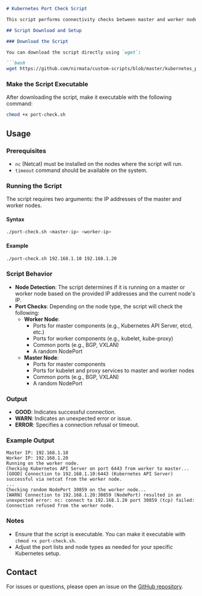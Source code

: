 ```markdown
# Kubernetes Port Check Script

This script performs connectivity checks between master and worker nodes in a Kubernetes cluster. It verifies if specific ports are open and reachable via `netcat` (nc) and reports the results.

## Script Download and Setup

### Download the Script

You can download the script directly using `wget`:

```bash
wget https://github.com/nirmata/custom-scripts/blob/master/kubernetes_port_check/port-check.sh
```

### Make the Script Executable

After downloading the script, make it executable with the following command:

```bash
chmod +x port-check.sh
```

## Usage

### Prerequisites

- `nc` (Netcat) must be installed on the nodes where the script will run.
- `timeout` command should be available on the system.

### Running the Script

The script requires two arguments: the IP addresses of the master and worker nodes.

#### Syntax

```bash
./port-check.sh <master-ip> <worker-ip>
```

#### Example

```bash
./port-check.sh 192.168.1.10 192.168.1.20
```

### Script Behavior

- **Node Detection**: The script determines if it is running on a master or worker node based on the provided IP addresses and the current node's IP.
- **Port Checks**: Depending on the node type, the script will check the following:
  - **Worker Node**:
    - Ports for master components (e.g., Kubernetes API Server, etcd, etc.)
    - Ports for worker components (e.g., kubelet, kube-proxy)
    - Common ports (e.g., BGP, VXLAN)
    - A random NodePort
  - **Master Node**:
    - Ports for master components
    - Ports for kubelet and proxy services to master and worker nodes
    - Common ports (e.g., BGP, VXLAN)
    - A random NodePort

### Output

- **GOOD**: Indicates successful connection.
- **WARN**: Indicates an unexpected error or issue.
- **ERROR**: Specifies a connection refusal or timeout.

### Example Output

```text
Master IP: 192.168.1.10
Worker IP: 192.168.1.20
Running on the worker node.
Checking Kubernetes API Server on port 6443 from worker to master...
[GOOD] Connection to 192.168.1.10:6443 (Kubernetes API Server) successful via netcat from the worker node.
...
Checking random NodePort 30859 on the worker node...
[WARN] Connection to 192.168.1.20:30859 (NodePort) resulted in an unexpected error: nc: connect to 192.168.1.20 port 30859 (tcp) failed: Connection refused from the worker node.
```

### Notes

- Ensure that the script is executable. You can make it executable with `chmod +x port-check.sh`.
- Adjust the port lists and node types as needed for your specific Kubernetes setup.

## Contact

For issues or questions, please open an issue on the [GitHub repository](https://github.com/nirmata/custom-scripts/issues).
```